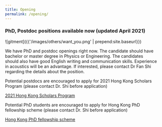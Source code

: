 ```yaml
---
title: Opening
permalink: /opening/
---
```


### PhD, Postdoc positions available now (updated April 2021)

![gitment]({{'/images/others/want_you.png' | prepend:site.baseurl}})

We have PhD and postdoc openings right now. The candidate should have bachelor or master degree in Physics or Engineering. The candidates should also have good English writing and communication skills. Experience in acoustics will be an advantage. If interested, please contact Dr Fan Shi regarding the details about the position.

Potential postdocs are encouraged to apply for 2021 Hong Kong Scholars Program (please contact Dr. Shi before application)

[2021 Hong Kong Scholars Program](http://www.hkscholars.org/default.php)

Potential PhD students are encouraged to apply for Hong Kong PhD fellowship scheme (please contact Dr. Shi before application)

[Hong Kong PhD fellowship scheme](https://cerg1.ugc.edu.hk/hkpfs/index.html)

